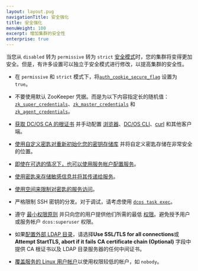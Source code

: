 ```yaml
---
layout: layout.pug
navigationTitle: 安全强化
title: 安全强化
menuWeight: 100
excerpt: 增加集群的安全性
enterprise: true
---
```

<!-- The source repository for this topic is https://github.com/dcos/dcos-docs-site -->


当您从 `disabled` 转为 `permissive` 转为 `strict` [安全模式](/cn/1.11/security/ent/#security-modes)时，您的集群将变得更加安全。但是，有许多设置可以独立于安全模式进行修改，以提高集群的安全性。

- <a name="secure-flag"></a>在 `permissive` 和 `strict` 模式下，将[`auth_cookie_secure_flag`](/cn/1.11/installing/ent/custom/configuration/configuration-parameters/#auth-cookie-secure-flag-enterprise) 设置为 `true`。

- <a name="zk"></a>不要使用默认 ZooKeeper 凭据。而是为以下内容指定长的随机值：[`zk_super_credentials`](/cn/1.11/installing/ent/custom/configuration/configuration-parameters/#zk-superuser)、[`zk_master_credentials`](/cn/1.11/installing/ent/custom/configuration/configuration-parameters/#zk-master) 和 [`zk_agent_credentials`](/cn/1.11/installing/ent/custom/configuration/configuration-parameters/#zk-agent)。

- [获取 DC/OS CA 的根证书](/cn/1.11/security/ent/tls-ssl/get-cert/#oob) 并手动配置 [浏览器](/cn/1.11/security/ent/tls-ssl/ca-trust-browser/)、[DC/OS CLI](/cn/1.11/security/ent/tls-ssl/ca-trust-cli/)、[curl](/cn/1.11/security/ent/tls-ssl/ca-trust-curl/) 和其他客户端。

- [使用自定义密匙对重新初始化您的密钥存储库](/cn/1.11/security/ent/secrets/custom-key/) 并将自定义密匙存储在非常安全的位置。
- [即使在可选的情况下，也可以使用服务帐户配置服务](/cn/1.11/security/ent/service-auth/)。

- [使用密匙来存储敏感信息并将其传递给服务](/cn/1.11/security/ent/secrets/)。

- [使用空间来限制对密匙的服务访问](/cn/1.11//security/ent/#spaces)。

- 严格限制 SSH 密钥的分发。对于调试，请考虑使用 [`dcos task exec`](/cn/1.11/monitoring/debugging/)。

- 遵守 [最小权限原则](http://searchsecurity.techtarget.com/definition/principle-of-least-privilege-POLP) 并只向您的用户提供他们所需的最低 [权限](/cn/1.11/security/ent/perms-reference/)。避免授予用户或服务帐户 `dcos:superuser` 权限。

- 如果[配置外部 LDAP 目录](/cn/1.11/security/ent/ldap/ldap-conn/)，请选择**Use SSL/TLS for all connections**或 **Attempt StartTLS, abort if it fails**  **CA certificate chain (Optional)** 字段中提供 CA 根证书以及 LDAP 目录服务器的任何中间证书。

- [覆盖服务的 Linux 用户帐户](/cn/1.11/security/ent/users-groups/config-linux-user/)以使用权限较低的帐户，如 `nobody`。
